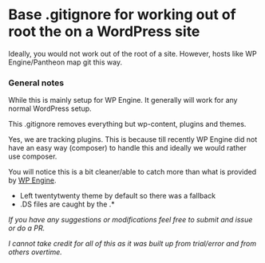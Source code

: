 # Base .gitignore for working out of root the on a WordPress site

Ideally, you would not work out of the root of a site. However, hosts like WP Engine/Pantheon map git this way.

### General notes

While this is mainly setup for WP Engine. It generally will work for any normal WordPress setup.

This .gitignore removes everything but wp-content, plugins and themes.

Yes, we are tracking plugins. This is because till recently WP Engine did not have an easy way (composer) to handle this and ideally we would rather use composer.

You will notice this is a bit cleaner/able to catch more than what is provided by [WP Engine](https://wpengine.com/wp-content/uploads/2020/02/recommended-gitignore-no-wp.txt).

* Left twentytwenty theme by default so there was a fallback
* .DS files are caught by the .*


*If you have any suggestions or modifications feel free to submit and issue or do a PR.*

*I cannot take credit for all of this as it was built up from trial/error and from others overtime.*